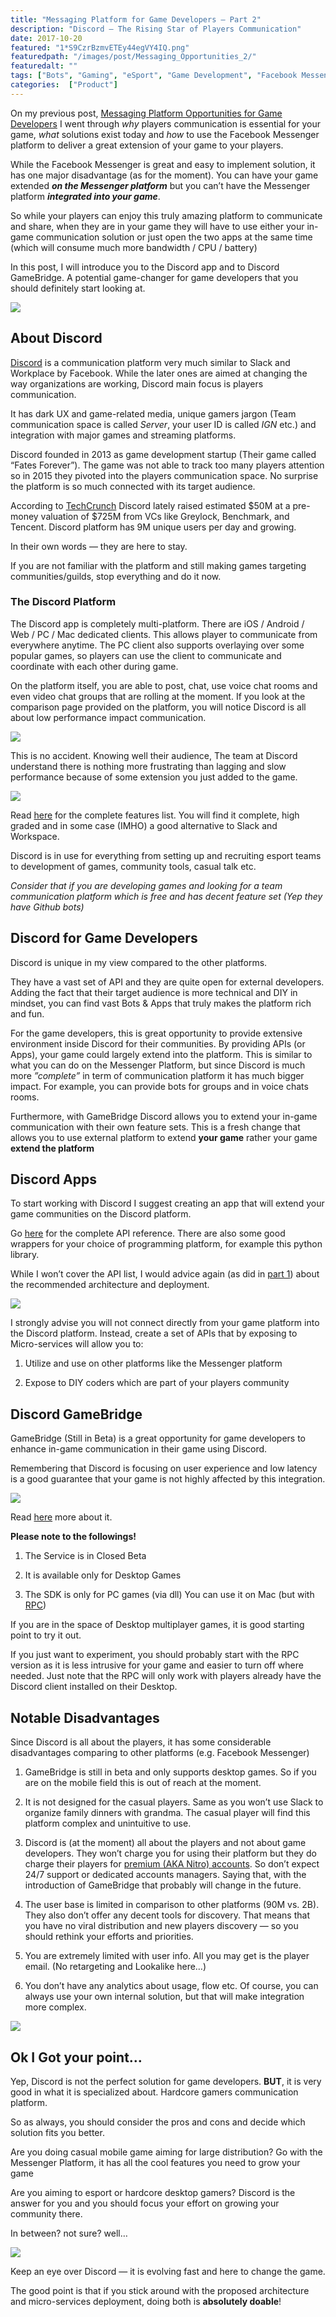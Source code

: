 ```yaml
---
title: "Messaging Platform for Game Developers — Part 2"
description: "Discord — The Rising Star of Players Communication"
date: 2017-10-20
featured: "1*S9CzrBzmvETEy44egVY4IQ.png"
featuredpath: "/images/post/Messaging_Opportunities_2/"
featuredalt: ""
tags: ["Bots", "Gaming", "eSport", "Game Development", "Facebook Messenger"]
categories:  ["Product"]
---
```


On my previous post, [Messaging Platform Opportunities for Game Developers](/post/messaging_opportunities_1/) I went through *why* players communication is essential for your game, *what* solutions exist today and *how* to use the Facebook Messenger platform to deliver a great extension of your game to your players.

While the Facebook Messenger is great and easy to implement solution, it has one major disadvantage (as for the moment). You can have your game extended ***on the Messenger platform*** but you can’t have the Messenger platform ***integrated into your game***.

So while your players can enjoy this truly amazing platform to communicate and share, when they are in your game they will have to use either your in-game communication solution or just open the two apps at the same time (which will consume much more bandwidth / CPU / battery)

In this post, I will introduce you to the Discord app and to Discord GameBridge. A potential game-changer for game developers that you should definitely start looking at.

![](/images/post/Messaging_Opportunities_2/1*K6LxEi2m-_nyVGFUlK-4tA.png)

## About Discord

[Discord](https://discordapp.com) is a communication platform very much similar to Slack and Workplace by Facebook. While the later ones are aimed at changing the way organizations are working, Discord main focus is players communication.

It has dark UX and game-related media, unique gamers jargon (Team communication space is called *Server*, your user ID is called *IGN* etc.) and integration with major games and streaming platforms.

Discord founded in 2013 as game development startup (Their game called “Fates Forever”). The game was not able to track too many players attention so in 2015 they pivoted into the players communication space. No surprise the platform is so much connected with its target audience.

According to [TechCrunch](https://techcrunch.com/2017/06/07/discord/) Discord lately raised estimated $50M at a pre-money valuation of $725M from VCs like Greylock, Benchmark, and Tencent. Discord platform has 9M unique users per day and growing.

In their own words — they are here to stay.

If you are not familiar with the platform and still making games targeting communities/guilds, stop everything and do it now.

### The Discord Platform

The Discord app is completely multi-platform. There are iOS / Android / Web / PC / Mac dedicated clients. This allows player to communicate from everywhere anytime. The PC client also supports overlaying over some popular games, so players can use the client to communicate and coordinate with each other during game.

On the platform itself, you are able to post, chat, use voice chat rooms and even video chat groups that are rolling at the moment. If you look at the comparison page provided on the platform, you will notice Discord is all about low performance impact communication.

![](/images/post/Messaging_Opportunities_2/1*K2szRuMmXZrBEbNubWyVfw.png)

This is no accident. Knowing well their audience, The team at Discord understand there is nothing more frustrating than lagging and slow performance because of some extension you just added to the game.

![](/images/post/Messaging_Opportunities_2/1*bvyclvD4FW5IfvGnWq6phA.png)

Read [here](https://discordapp.com/features) for the complete features list. You will find it complete, high graded and in some case (IMHO) a good alternative to Slack and Workspace.

Discord is in use for everything from setting up and recruiting esport teams to development of games, community tools, casual talk etc.

*Consider that if you are developing games and looking for a team communication platform which is free and has decent feature set (Yep they have Github bots)*

## Discord for Game Developers

Discord is unique in my view compared to the other platforms.

They have a vast set of API and they are quite open for external developers. Adding the fact that their target audience is more technical and DIY in mindset, you can find vast Bots & Apps that truly makes the platform rich and fun.

For the game developers, this is great opportunity to provide extensive environment inside Discord for their communities. By providing APIs (or Apps), your game could largely extend into the platform. This is similar to what you can do on the Messenger Platform, but since Discord is much more *”complete”* in term of communication platform it has much bigger impact. For example, you can provide bots for groups and in voice chats rooms.

Furthermore, with GameBridge Discord allows you to extend your in-game communication with their own feature sets. This is a fresh change that allows you to use external platform to extend **your game** rather your game **extend the platform**

## Discord Apps

To start working with Discord I suggest creating an app that will extend your game communities on the Discord platform.

Go [here](https://discordapp.com/developers/docs/reference) for the complete API reference. There are also some good wrappers for your choice of programming platform, for example this python library.

While I won’t cover the API list, I would advice again (as did in [part 1](/post/messaging_opportunities_1/)) about the recommended architecture and deployment.

![](/images/post/Messaging_Opportunities_2/1*oLH4fXIP3lLLK30hipAAsg.png)

I strongly advise you will not connect directly from your game platform into the Discord platform. Instead, create a set of APIs that by exposing to Micro-services will allow you to:

1. Utilize and use on other platforms like the Messenger platform

1. Expose to DIY coders which are part of your players community

## Discord GameBridge

GameBridge (Still in Beta) is a great opportunity for game developers to enhance in-game communication in their game using Discord.

Remembering that Discord is focusing on user experience and low latency is a good guarantee that your game is not highly affected by this integration.

![](/images/post/Messaging_Opportunities_2/1*irvm2qlX7tQ-8nFNzqgGIw.png)

Read [here](https://discordapp.com/gamebridge) more about it.

**Please note to the followings!**

1. The Service is in Closed Beta

1. It is available only for Desktop Games

1. The SDK is only for PC games (via dll)
You can use it on Mac (but with [RPC](https://discordapp.com/developers/docs/topics/rpc))

If you are in the space of Desktop multiplayer games, it is good starting point to try it out.

If you just want to experiment, you should probably start with the RPC version as it is less intrusive for your game and easier to turn off where needed. Just note that the RPC will only work with players already have the Discord client installed on their Desktop.

## Notable Disadvantages

Since Discord is all about the players, it has some considerable disadvantages comparing to other platforms (e.g. Facebook Messenger)

1. GameBridge is still in beta and only supports desktop games. So if you are on the mobile field this is out of reach at the moment.

1. It is not designed for the casual players. Same as you won’t use Slack to organize family dinners with grandma. The casual player will find this platform complex and unintuitive to use.

1. Discord is (at the moment) all about the players and not about game developers. They won’t charge you for using their platform but they do charge their players for [premium (AKA Nitro) accounts](https://discordapp.com/nitro). So don’t expect 24/7 support or dedicated accounts managers. Saying that, with the introduction of GameBridge that probably will change in the future.

1. The user base is limited in comparison to other platforms (90M vs. 2B). They also don’t offer any decent tools for discovery. That means that you have no viral distribution and new players discovery — so you should rethink your efforts and priorities.

1. You are extremely limited with user info. All you may get is the player email. (No retargeting and Lookalike here…)

1. You don’t have any analytics about usage, flow etc. Of course, you can always use your own internal solution, but that will make integration more complex.

![](/images/post/Messaging_Opportunities_2/1*N9ic-IeGu2YXpXSGqix36A.png)

## Ok I Got your point…

Yep, Discord is not the perfect solution for game developers. **BUT**, it is very good in what it is specialized about. Hardcore gamers communication platform.

So as always, you should consider the pros and cons and decide which solution fits you better.

Are you doing casual mobile game aiming for large distribution? Go with the Messenger Platform, it has all the cool features you need to grow your game

Are you aiming to esport or hardcore desktop gamers? Discord is the answer for you and you should focus your effort on growing your community there.

In between? not sure? well…

![](/images/post/Messaging_Opportunities_2/1*2swN-wPdQQPKZEhI2NohkA.png)

Keep an eye over Discord — it is evolving fast and here to change the game.

The good point is that if you stick around with the proposed architecture and micro-services deployment, doing both is **absolutely doable**!
